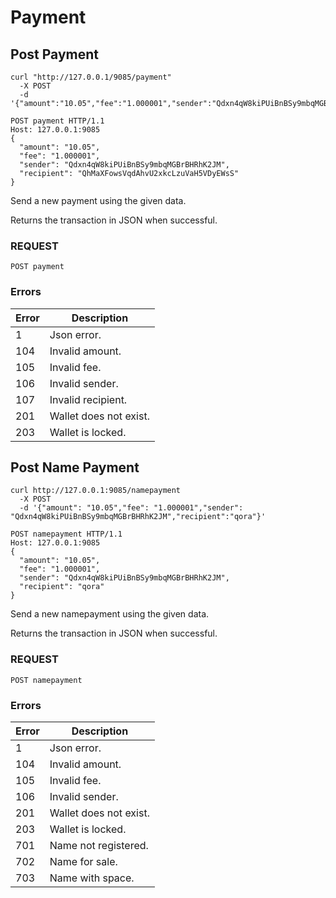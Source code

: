# Payment

## Post Payment

```shell
curl "http://127.0.0.1/9085/payment"
  -X POST
  -d '{"amount":"10.05","fee":"1.000001","sender":"Qdxn4qW8kiPUiBnBSy9mbqMGBrBHRhK2JM","recipient":"QhMaXFowsVqdAhvU2xkcLzuVaH5VDyEWsS"}'
```

```http
POST payment HTTP/1.1
Host: 127.0.0.1:9085
{
  "amount": "10.05",
  "fee": "1.000001",
  "sender": "Qdxn4qW8kiPUiBnBSy9mbqMGBrBHRhK2JM",
  "recipient": "QhMaXFowsVqdAhvU2xkcLzuVaH5VDyEWsS"
}
```
Send a new payment using the given data.

Returns the transaction in JSON when successful.

### REQUEST

`POST payment`

### Errors

| Error | Description |
| --- | --- |
| 1 | Json error. |
| 104 | Invalid amount. |
| 105 | Invalid fee. |
| 106 | Invalid sender. |
| 107 | Invalid recipient. |
| 201 | Wallet does not exist. |
| 203 | Wallet is locked. |

## Post Name Payment

```shell
curl http://127.0.0.1:9085/namepayment
  -X POST
  -d '{"amount": "10.05","fee": "1.000001","sender": "Qdxn4qW8kiPUiBnBSy9mbqMGBrBHRhK2JM","recipient":"qora"}'
```

```http
POST namepayment HTTP/1.1
Host: 127.0.0.1:9085
{
  "amount": "10.05",
  "fee": "1.000001",
  "sender": "Qdxn4qW8kiPUiBnBSy9mbqMGBrBHRhK2JM",
  "recipient": "qora"
}
```
Send a new namepayment using the given data.

Returns the transaction in JSON when successful.

### REQUEST

`POST namepayment`

### Errors

| Error | Description |
| --- | --- |
| 1 | Json error. |
| 104 | Invalid amount. |
| 105 | Invalid fee. |
| 106 | Invalid sender. |
| 201 | Wallet does not exist. |
| 203 | Wallet is locked. |
| 701 | Name not registered. |
| 702 | Name for sale. |
| 703 | Name with space. |
